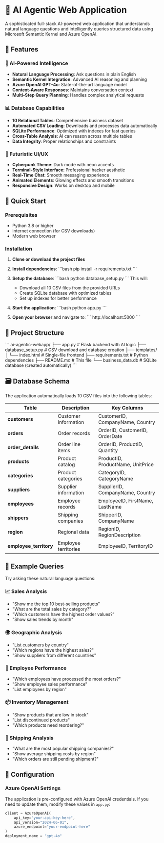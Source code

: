 # 🤖 AI Agentic Web Application

A sophisticated full-stack AI-powered web application that understands natural language questions and intelligently queries structured data using Microsoft Semantic Kernel and Azure OpenAI.

## 🌟 Features

### 🧠 AI-Powered Intelligence
- **Natural Language Processing**: Ask questions in plain English
- **Semantic Kernel Integration**: Advanced AI reasoning and planning
- **Azure OpenAI GPT-4o**: State-of-the-art language model
- **Context-Aware Responses**: Maintains conversation context
- **Multi-Step Query Planning**: Handles complex analytical requests

### 📊 Database Capabilities
- **10 Relational Tables**: Comprehensive business dataset
- **Automated CSV Loading**: Downloads and processes data automatically
- **SQLite Performance**: Optimized with indexes for fast queries
- **Cross-Table Analysis**: AI can reason across multiple tables
- **Data Integrity**: Proper relationships and constraints

### 🎨 Futuristic UI/UX
- **Cyberpunk Theme**: Dark mode with neon accents
- **Terminal-Style Interface**: Professional hacker aesthetic
- **Real-Time Chat**: Smooth messaging experience
- **Animated Elements**: Glowing effects and smooth transitions
- **Responsive Design**: Works on desktop and mobile

## 🚀 Quick Start

### Prerequisites
- Python 3.8 or higher
- Internet connection (for CSV downloads)
- Modern web browser

### Installation

1. **Clone or download the project files**
2. **Install dependencies**:
   \`\`\`bash
   pip install -r requirements.txt
   \`\`\`

3. **Setup the database**:
   \`\`\`bash
   python database_setup.py
   \`\`\`
   This will:
   - Download all 10 CSV files from the provided URLs
   - Create SQLite database with optimized tables
   - Set up indexes for better performance

4. **Start the application**:
   \`\`\`bash
   python app.py
   \`\`\`

5. **Open your browser** and navigate to:
   \`\`\`
   http://localhost:5000
   \`\`\`

## 📁 Project Structure

\`\`\`
ai-agentic-webapp/
├── app.py                 # Flask backend with AI logic
├── database_setup.py      # CSV download and database creation
├── templates/
│   └── index.html        # Single-file frontend
├── requirements.txt       # Python dependencies
├── README.md             # This file
└── business_data.db      # SQLite database (created automatically)
\`\`\`

## 🗃️ Database Schema

The application automatically loads 10 CSV files into the following tables:

| Table | Description | Key Columns |
|-------|-------------|-------------|
| **customers** | Customer information | CustomerID, CompanyName, Country |
| **orders** | Order records | OrderID, CustomerID, OrderDate |
| **order_details** | Order line items | OrderID, ProductID, Quantity |
| **products** | Product catalog | ProductID, ProductName, UnitPrice |
| **categories** | Product categories | CategoryID, CategoryName |
| **suppliers** | Supplier information | SupplierID, CompanyName, Country |
| **employees** | Employee records | EmployeeID, FirstName, LastName |
| **shippers** | Shipping companies | ShipperID, CompanyName |
| **region** | Regional data | RegionID, RegionDescription |
| **employee_territory** | Employee territories | EmployeeID, TerritoryID |

## 💬 Example Queries

Try asking these natural language questions:

### 📈 Sales Analysis
- "Show me the top 10 best-selling products"
- "What are the total sales by category?"
- "Which customers have the highest order values?"
- "Show sales trends by month"

### 🌍 Geographic Analysis
- "List customers by country"
- "Which regions have the highest sales?"
- "Show suppliers from different countries"

### 👥 Employee Performance
- "Which employees have processed the most orders?"
- "Show employee sales performance"
- "List employees by region"

### 📦 Inventory Management
- "Show products that are low in stock"
- "List discontinued products"
- "Which products need reordering?"

### 🚚 Shipping Analysis
- "What are the most popular shipping companies?"
- "Show average shipping costs by region"
- "Which orders are still pending shipment?"

## 🔧 Configuration

### Azure OpenAI Settings

The application is pre-configured with Azure OpenAI credentials. If you need to update them, modify these values in `app.py`:

```python
client = AzureOpenAI(
    api_key="your-api-key-here",
    api_version="2024-06-01",
    azure_endpoint="your-endpoint-here"
)
deployment_name = "gpt-4o"
